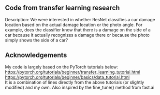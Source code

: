 ## Code from transfer learning research
Description: We were interested in whether ResNet classifies a car damage location based on the actual damage location or the photo angle. For example, does the classifier know that there is a damage on the side of a car because it actually recognizes a damage there or because the photo simply shows the side of a car?


## Acknowledgements
My code is largely based on the PyTorch tutorials below:<br>
https://pytorch.org/tutorials/beginner/transfer_learning_tutorial.html<br>
https://pytorch.org/tutorials/beginner/basics/data_tutorial.html<br>
It is a combination of lines directly from the above tutorials (or slightly modified) and my own. Also inspired by the fine_tune() method from fast.ai


